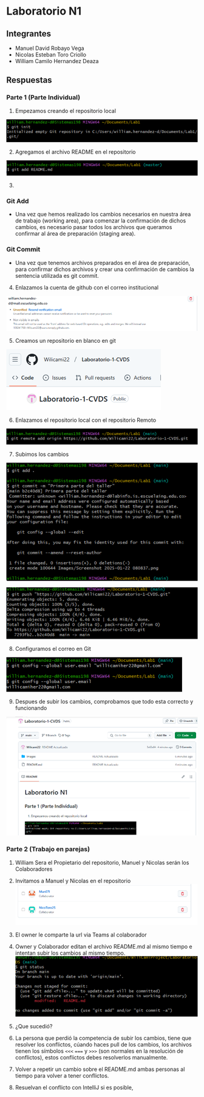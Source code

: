 # Laboratorio N1
## Integrantes
- Manuel David Robayo Vega
- Nicolas Esteban Toro Criollo
- William Camilo Hernandez Deaza
## Respuestas
### Parte 1 (Parte Individual) 
1. Empezamos creando el repositorio local

![Image](/Images/Imagen1.png)

2. Agregamos el archivo README en el repositorio

![Image](/Images/Screenshot%202025-01-22%20081230.png)

3. 
### Git Add
- Una vez que hemos realizado los cambios necesarios en nuestra área de trabajo (working area), para comenzar la confirmación de dichos cambios, es necesario pasar todos los archivos que queramos confirmar al área de preparación (staging area).
### Git Commit
- Una vez que tenemos archivos preparados en el área de preparación, para confirmar dichos archivos y crear una confirmación de cambios la sentencia utilizada es git commit.

4. Enlazamos la cuenta de github con el correo institucional

![Image](/Images/Screenshot%202025-01-22%20082652.png)

5. Creamos un repositorio en blanco en git

![Image](/Images/Screenshot%202025-01-22%20085406.png)

6. Enlazamos el repositorio local con el repositorio Remoto

![Image](/Images/Screenshot%202025-01-22%20082320.png)

7. Subimos los cambios

![Image](/Images/Screenshot%202025-01-22%20083237.png)

![Image](/Images/Screenshot%202025-01-22%20083307.png)

8. Configuramos el correo en Git

![Image](/Images/Screenshot%202025-01-22%20084742.png)


9. Despues de subir los cambios, comprobamos que todo esta correcto y funcionando

![Image](/Images/Screenshot%202025-01-22%20085622.png)

### Parte 2 (Trabajo en parejas)
1. William Sera el Propietario del repositorio, Manuel y Nicolas serán los Colaboradores

2. Invitamos a Manuel y Nicolas en el repositorio  
![Image](/Images/Screenshot%202025-01-22%20092143.png)

3.	El owner le comparte la url via Teams al colaborador



5.	Owner y Colaborador editan el archivo README.md al mismo tiempo e intentan subir los cambios al mismo tiempo.
    ![Image](/Images/man01.png)

6.	¿Que sucedió?

7.	La persona que perdió la competencia de subir los cambios, tiene que resolver los conflictos, cúando haces pull de los cambios, los archivos tienen los símbolos `<<<` `===` y `>>>` (son normales en la resolución de conflictos), estos conflictos debes resolverlos manualmente.
         
         
8.	Volver a repetir un cambio sobre el README.md ambas personas al tiempo para volver a tener conflictos.
   
9.	Resuelvan el conflicto con IntelliJ si es posible,

